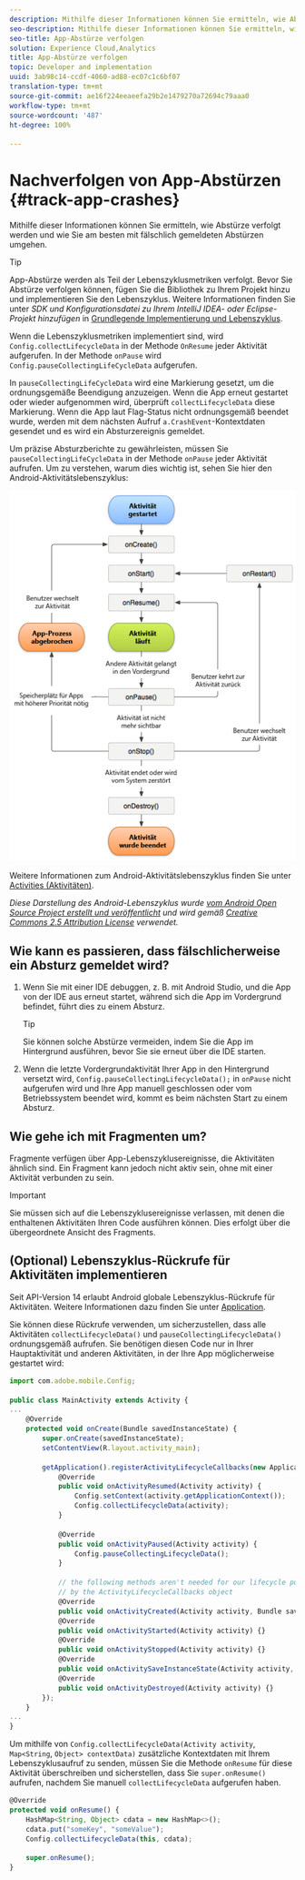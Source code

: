 ```yaml
---
description: Mithilfe dieser Informationen können Sie ermitteln, wie Abstürze verfolgt werden und wie Sie am besten mit fälschlich gemeldeten Abstürzen umgehen.
seo-description: Mithilfe dieser Informationen können Sie ermitteln, wie Abstürze verfolgt werden und wie Sie am besten mit fälschlich gemeldeten Abstürzen umgehen.
seo-title: App-Abstürze verfolgen
solution: Experience Cloud,Analytics
title: App-Abstürze verfolgen
topic: Developer and implementation
uuid: 3ab98c14-ccdf-4060-ad88-ec07c1c6bf07
translation-type: tm+mt
source-git-commit: ae16f224eeaeefa29b2e1479270a72694c79aaa0
workflow-type: tm+mt
source-wordcount: '487'
ht-degree: 100%

---
```



# Nachverfolgen von App-Abstürzen {#track-app-crashes}

Mithilfe dieser Informationen können Sie ermitteln, wie Abstürze verfolgt werden und wie Sie am besten mit fälschlich gemeldeten Abstürzen umgehen.

>[!TIP]
>
>App-Abstürze werden als Teil der Lebenszyklusmetriken verfolgt. Bevor Sie Abstürze verfolgen können, fügen Sie die Bibliothek zu Ihrem Projekt hinzu und implementieren Sie den Lebenszyklus. Weitere Informationen finden Sie unter *SDK und Konfigurationsdatei zu Ihrem IntelliJ IDEA- oder Eclipse-Projekt hinzufügen* in [Grundlegende Implementierung und Lebenszyklus](/help/android/getting-started/dev-qs.md).

Wenn die Lebenszyklusmetriken implementiert sind, wird `Config.collectLifecycleData` in der Methode `OnResume` jeder Aktivität aufgerufen. In der Methode `onPause` wird `Config.pauseCollectingLifeCycleData` aufgerufen.

In `pauseCollectingLifeCycleData` wird eine Markierung gesetzt, um die ordnungsgemäße Beendigung anzuzeigen. Wenn die App erneut gestartet oder wieder aufgenommen wird, überprüft `collectLifecycleData` diese Markierung. Wenn die App laut Flag-Status nicht ordnungsgemäß beendet wurde, werden mit dem nächsten Aufruf `a.CrashEvent`-Kontextdaten gesendet und es wird ein Absturzereignis gemeldet.

Um präzise Absturzberichte zu gewährleisten, müssen Sie `pauseCollectingLifeCycleData` in der Methode `onPause` jeder Aktivität aufrufen. Um zu verstehen, warum dies wichtig ist, sehen Sie hier den Android-Aktivitätslebenszyklus:

![](assets/android-lifecycle.png)

Weitere Informationen zum Android-Aktivitätslebenszyklus finden Sie unter [Activities (Aktivitäten)](https://developer.android.com/guide/components/activities.html).

*Diese Darstellung des Android-Lebenszyklus wurde [vom Android Open Source Project erstellt und veröffentlicht](https://source.android.com/) und wird gemäß [Creative Commons 2.5 Attribution License](https://creativecommons.org/licenses/by/2.5/) verwendet.*

## Wie kann es passieren, dass fälschlicherweise ein Absturz gemeldet wird?

1. Wenn Sie mit einer IDE debuggen, z. B. mit Android Studio, und die App von der IDE aus erneut startet, während sich die App im Vordergrund befindet, führt dies zu einem Absturz.

   >[!TIP]
   >
   >Sie können solche Abstürze vermeiden, indem Sie die App im Hintergrund ausführen, bevor Sie sie erneut über die IDE starten.

1. Wenn die letzte Vordergrundaktivität Ihrer App in den Hintergrund versetzt wird, `Config.pauseCollectingLifecycleData();` in `onPause` nicht aufgerufen wird und Ihre App manuell geschlossen oder vom Betriebssystem beendet wird, kommt es beim nächsten Start zu einem Absturz.

## Wie gehe ich mit Fragmenten um?

Fragmente verfügen über App-Lebenszyklusereignisse, die Aktivitäten ähnlich sind. Ein Fragment kann jedoch nicht aktiv sein, ohne mit einer Aktivität verbunden zu sein.

>[!IMPORTANT]
>
>Sie müssen sich auf die Lebenszyklusereignisse verlassen, mit denen die enthaltenen Aktivitäten Ihren Code ausführen können. Dies erfolgt über die übergeordnete Ansicht des Fragments.

## (Optional) Lebenszyklus-Rückrufe für Aktivitäten implementieren

Seit API-Version 14 erlaubt Android globale Lebenszyklus-Rückrufe für Aktivitäten. Weitere Informationen dazu finden Sie unter [Application](https://developer.android.com/reference/android/app/Application).

Sie können diese Rückrufe verwenden, um sicherzustellen, dass alle Aktivitäten `collectLifecycleData()` und `pauseCollectingLifecycleData()` ordnungsgemäß aufrufen. Sie benötigen diesen Code nur in Ihrer Hauptaktivität und anderen Aktivitäten, in der Ihre App möglicherweise gestartet wird:

```js
import com.adobe.mobile.Config; 
  
public class MainActivity extends Activity { 
... 
    @Override 
    protected void onCreate(Bundle savedInstanceState) { 
        super.onCreate(savedInstanceState); 
        setContentView(R.layout.activity_main); 
  
        getApplication().registerActivityLifecycleCallbacks(new Application.ActivityLifecycleCallbacks() { 
            @Override 
            public void onActivityResumed(Activity activity) { 
                Config.setContext(activity.getApplicationContext()); 
                Config.collectLifecycleData(activity); 
            } 
  
            @Override 
            public void onActivityPaused(Activity activity) {     
                Config.pauseCollectingLifecycleData(); 
            } 
    
            // the following methods aren't needed for our lifecycle purposes, but are required to be implemented 
            // by the ActivityLifecycleCallbacks object 
            @Override 
            public void onActivityCreated(Activity activity, Bundle savedInstanceState) {} 
            @Override 
            public void onActivityStarted(Activity activity) {} 
            @Override 
            public void onActivityStopped(Activity activity) {} 
            @Override 
            public void onActivitySaveInstanceState(Activity activity, Bundle outState) {} 
            @Override 
            public void onActivityDestroyed(Activity activity) {} 
        }); 
    } 
... 
}
```

Um mithilfe von `Config.collectLifecycleData(Activity activity`, `Map<String`, `Object> contextData)` zusätzliche Kontextdaten mit Ihrem Lebenszyklusaufruf zu senden, müssen Sie die Methode `onResume` für diese Aktivität überschreiben und sicherstellen, dass Sie `super.onResume()` aufrufen, nachdem Sie manuell `collectLifecycleData` aufgerufen haben.

```js
@Override 
protected void onResume() { 
    HashMap<String, Object> cdata = new HashMap<>(); 
    cdata.put("someKey", "someValue"); 
    Config.collectLifecycleData(this, cdata); 
  
    super.onResume(); 
}
```

